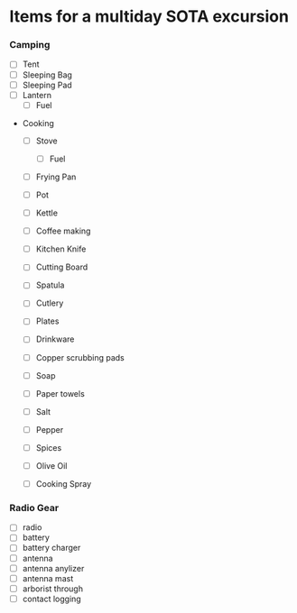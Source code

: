 # Items for a multiday SOTA excursion

### Camping

- [ ] Tent
- [ ] Sleeping Bag
- [ ] Sleeping Pad
- [ ] Lantern
  - [ ] Fuel
- Cooking
  - [ ] Stove
    - [ ] Fuel
  - [ ] Frying Pan
  - [ ] Pot
  - [ ] Kettle
  - [ ] Coffee making
  - [ ] Kitchen Knife
  - [ ] Cutting Board
  - [ ] Spatula
  - [ ] Cutlery
  - [ ] Plates
  - [ ] Drinkware
  - [ ] Copper scrubbing pads
  - [ ] Soap
  - [ ] Paper towels
  - [ ] Salt
  - [ ] Pepper
  - [ ] Spices
  - [ ] Olive Oil
  - [ ] Cooking Spray


### Radio Gear
- [ ] radio
- [ ] battery
- [ ] battery charger
- [ ] antenna
- [ ] antenna anylizer
- [ ] antenna mast
- [ ] arborist through
- [ ] contact logging